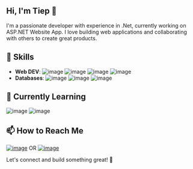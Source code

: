 ## Hi, I'm Tiep 👋

I'm a passionate developer with experience in .Net, currently working on ASP.NET Website App. I love building web applications and collaborating with others to create great products.

## 🚀 Skills
- **Web DEV**: ![image](https://img.shields.io/badge/.NET-512BD4?style=for-the-badge&logo=dotnet&logoColor=white) ![image](https://img.shields.io/badge/JavaScript-323330?style=for-the-badge&logo=javascript&logoColor=F7DF1E) ![image](https://img.shields.io/badge/Tailwind_CSS-38B2AC?style=for-the-badge&logo=tailwind-css&logoColor=white]) ![image](https://img.shields.io/badge/HTML5-E34F26?style=for-the-badge&logo=html5&logoColor=white)
- **Databases**: ![image](https://img.shields.io/badge/Microsoft_SQL_Server-CC2927?style=for-the-badge&logo=microsoft-sql-server&logoColor=white) ![image](https://img.shields.io/badge/PostgreSQL-316192?style=for-the-badge&logo=postgresql&logoColor=white)
![image](https://img.shields.io/badge/MySQL-005C84?style=for-the-badge&logo=mysql&logoColor=white)

## 🌱 Currently Learning
 ![image](https://img.shields.io/badge/Angular-DD0031?style=for-the-badge&logo=angular&logoColor=white) ![image](https://img.shields.io/badge/React-20232A?style=for-the-badge&logo=react&logoColor=61DAFB)

## 📫 How to Reach Me
 [![image](https://img.shields.io/badge/Teams-6264A7?style=for-the-badge&logo=microsoftteams&logoColor=white)](msteams:popcap1012)
OR 
 [![image](https://img.shields.io/badge/Gmail-D14836?style=for-the-badge&logo=gmail&logoColor=white)](mailto:tieplekha@gmail.com)

Let's connect and build something great! 🚀

<!--
**lekhatiep/lekhatiep** is a ✨ _special_ ✨ repository because its `README.md` (this file) appears on your GitHub profile.

Here are some ideas to get you started:

- 🔭 I’m currently working on ...
- 🌱 I’m currently learning ...
- 👯 I’m looking to collaborate on ...
- 🤔 I’m looking for help with ...
- 💬 Ask me about ...
- 📫 How to reach me: ...
- 😄 Pronouns: ...
- ⚡ Fun fact: ...
-->
